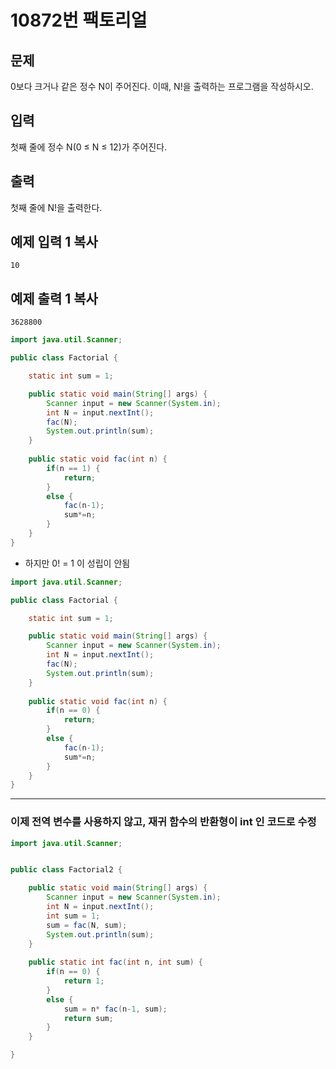 # 10872번 팩토리얼

## 문제

0보다 크거나 같은 정수 N이 주어진다. 이때, N!을 출력하는 프로그램을 작성하시오.

## 입력

첫째 줄에 정수 N(0 ≤ N ≤ 12)가 주어진다.

## 출력

첫째 줄에 N!을 출력한다.

## 예제 입력 1 복사

```
10
```

## 예제 출력 1 복사

```
3628800
```



```java
import java.util.Scanner;

public class Factorial {

	static int sum = 1;

	public static void main(String[] args) {
		Scanner input = new Scanner(System.in);
		int N = input.nextInt();
		fac(N);
		System.out.println(sum);
	}
	
	public static void fac(int n) {
		if(n == 1) {
			return;
		}
		else {
			fac(n-1);
			sum*=n;
		}
	}
}
```

- 하지만 0! = 1 이 성립이 안됨

```java
import java.util.Scanner;

public class Factorial {

	static int sum = 1;

	public static void main(String[] args) {
		Scanner input = new Scanner(System.in);
		int N = input.nextInt();
		fac(N);
		System.out.println(sum);
	}
	
	public static void fac(int n) {
		if(n == 0) {
			return;
		}
		else {
			fac(n-1);
			sum*=n;
		}
	}
}
```



---

### 이제 전역 변수를 사용하지 않고, 재귀 함수의 반환형이 int 인 코드로 수정

```java
import java.util.Scanner;


public class Factorial2 {

	public static void main(String[] args) {
		Scanner input = new Scanner(System.in);
		int N = input.nextInt();
		int sum = 1;
		sum = fac(N, sum);
		System.out.println(sum);
	}
	
	public static int fac(int n, int sum) {
		if(n == 0) {
			return 1;
		}
		else {
			sum = n* fac(n-1, sum);
			return sum;
		}	
	}

}

```

